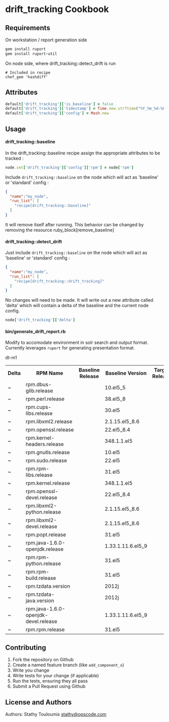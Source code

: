 drift_tracking Cookbook
=======================


Requirements
------------

On workstation / report generation side
```ruby
gem install ruport
gem install ruport-util
```

On node side, where drift_tracking::detect_drift is run
```
# Included in recipe
chef_gem 'hashdiff'
```


Attributes
----------

```ruby
default['drift_tracking']['is_baseline'] = false
default['drift_tracking']['timestamp'] = Time.new.strftime("%Y_%m_%d-%H:%M:%S")
default['drift_tracking']['config'] = Mash.new
```

Usage
-----

#### drift_tracking::baseline

In the drift_tracking::baseline recipe assign the appropriate attributes to be tracked :

```ruby
node.set['drift_tracking']['config']['rpm'] = node['rpm']
```

Include `drift_tracking::baseline` on the node which will act as 'baseline' or 'standard' config :

```json
{
  "name":"my_node",
  "run_list": [
    "recipe[drift_tracking::baseline]"
  ]
}
```

It will remove itself after running. This behavior can be changed by removing the resource
ruby_block[remove_baseline]

#### drift_tracking::detect_drift

Just include `drift_tracking::baseline` on the node which will act as 'baseline' or 'standard' config :

```json
{
  "name":"my_node",
  "run_list": [
    "recipe[drift_tracking::drift_tracking]"
  ]
}
```

No changes will need to be made. It will write out a new attribute called 'delta' which will contain
a delta of the baseline and the current node config.

```ruby
node['drift_tracking']['delta']
```

#### bin/generate_drift_report.rb

Modify to accomodate environment in solr search and output format. Currently leverages `ruport`
for generating presentation format.

<p>dt-m1</p>
<table>
        <tr>
                <th>Delta</th>
                <th>RPM Name</th>
                <th>Baseline Release</th>
                <th>Baseline Version</th>
                <th>Target Release</th>
                <th>Target Version</th>
        </tr>
        <tr>
                <td>~</td>
                <td>rpm.dbus-glib.release</td>
                <td>&nbsp;</td>
                <td>10.el5_5</td>
                <td>&nbsp;</td>
                <td>11.el5_9</td>
        </tr>
        <tr>
                <td>~</td>
                <td>rpm.perl.release</td>
                <td>&nbsp;</td>
                <td>38.el5_8</td>
                <td>&nbsp;</td>
                <td>40.el5_9</td>
        </tr>
        <tr>
                <td>~</td>
                <td>rpm.cups-libs.release</td>
                <td>&nbsp;</td>
                <td>30.el5</td>
                <td>&nbsp;</td>
                <td>30.el5_9.3</td>
        </tr>
        <tr>
                <td>~</td>
                <td>rpm.libxml2.release</td>
                <td>&nbsp;</td>
                <td>2.1.15.el5_8.6</td>
                <td>&nbsp;</td>
                <td>2.1.21.el5_9.2</td>
        </tr>
        <tr>
                <td>~</td>
                <td>rpm.openssl.release</td>
                <td>&nbsp;</td>
                <td>22.el5_8.4</td>
                <td>&nbsp;</td>
                <td>26.el5_9.1</td>
        </tr>
        <tr>
                <td>~</td>
                <td>rpm.kernel-headers.release</td>
                <td>&nbsp;</td>
                <td>348.1.1.el5</td>
                <td>&nbsp;</td>
                <td>348.3.1.el5</td>
        </tr>
        <tr>
                <td>~</td>
                <td>rpm.gnutls.release</td>
                <td>&nbsp;</td>
                <td>10.el5</td>
                <td>&nbsp;</td>
                <td>10.el5_9.1</td>
        </tr>
        <tr>
                <td>~</td>
                <td>rpm.sudo.release</td>
                <td>&nbsp;</td>
                <td>22.el5</td>
                <td>&nbsp;</td>
                <td>22.el5_9.1</td>
        </tr>
        <tr>
                <td>~</td>
                <td>rpm.rpm-libs.release</td>
                <td>&nbsp;</td>
                <td>31.el5</td>
                <td>&nbsp;</td>
                <td>32.el5_9</td>
        </tr>
        <tr>
                <td>~</td>
                <td>rpm.kernel.release</td>
                <td>&nbsp;</td>
                <td>348.1.1.el5</td>
                <td>&nbsp;</td>
                <td>348.3.1.el5</td>
        </tr>
        <tr>
                <td>~</td>
                <td>rpm.openssl-devel.release</td>
                <td>&nbsp;</td>
                <td>22.el5_8.4</td>
                <td>&nbsp;</td>
                <td>26.el5_9.1</td>
        </tr>
        <tr>
                <td>~</td>
                <td>rpm.libxml2-python.release</td>
                <td>&nbsp;</td>
                <td>2.1.15.el5_8.6</td>
                <td>&nbsp;</td>
                <td>2.1.21.el5_9.2</td>
        </tr>
        <tr>
                <td>~</td>
                <td>rpm.libxml2-devel.release</td>
                <td>&nbsp;</td>
                <td>2.1.15.el5_8.6</td>
                <td>&nbsp;</td>
                <td>2.1.21.el5_9.2</td>
        </tr>
        <tr>
                <td>~</td>
                <td>rpm.popt.release</td>
                <td>&nbsp;</td>
                <td>31.el5</td>
                <td>&nbsp;</td>
                <td>32.el5_9</td>
        </tr>
        <tr>
                <td>~</td>
                <td>rpm.java-1.6.0-openjdk.release</td>
                <td>&nbsp;</td>
                <td>1.33.1.11.6.el5_9</td>
                <td>&nbsp;</td>
                <td>1.36.1.11.9.el5_9</td>
        </tr>
        <tr>
                <td>~</td>
                <td>rpm.rpm-python.release</td>
                <td>&nbsp;</td>
                <td>31.el5</td>
                <td>&nbsp;</td>
                <td>32.el5_9</td>
        </tr>
        <tr>
                <td>~</td>
                <td>rpm.rpm-build.release</td>
                <td>&nbsp;</td>
                <td>31.el5</td>
                <td>&nbsp;</td>
                <td>32.el5_9</td>
        </tr>
        <tr>
                <td>~</td>
                <td>rpm.tzdata.version</td>
                <td>&nbsp;</td>
                <td>2012j</td>
                <td>&nbsp;</td>
                <td>2013b</td>
        </tr>
        <tr>
                <td>~</td>
                <td>rpm.tzdata-java.version</td>
                <td>&nbsp;</td>
                <td>2012j</td>
                <td>&nbsp;</td>
                <td>2013b</td>
        </tr>
        <tr>
                <td>~</td>
                <td>rpm.java-1.6.0-openjdk-devel.release</td>
                <td>&nbsp;</td>
                <td>1.33.1.11.6.el5_9</td>
                <td>&nbsp;</td>
                <td>1.36.1.11.9.el5_9</td>
        </tr>
        <tr>
                <td>~</td>
                <td>rpm.rpm.release</td>
                <td>&nbsp;</td>
                <td>31.el5</td>
                <td>&nbsp;</td>
                <td>32.el5_9</td>
        </tr>
</table>


Contributing
------------
1. Fork the repository on Github
2. Create a named feature branch (like `add_component_x`)
3. Write you change
4. Write tests for your change (if applicable)
5. Run the tests, ensuring they all pass
6. Submit a Pull Request using Github

License and Authors
-------------------
Authors: Stathy Touloumis <stathy@opscode.com>

